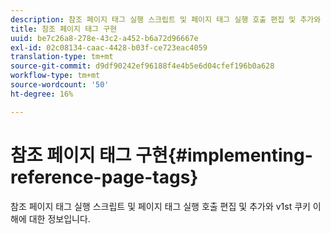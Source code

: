 ```yaml
---
description: 참조 페이지 태그 실행 스크립트 및 페이지 태그 실행 호출 편집 및 추가와 v1st 쿠키 이해에 대한 정보입니다.
title: 참조 페이지 태그 구현
uuid: be7c26a8-278e-43c2-a452-b6a72d96667e
exl-id: 02c08134-caac-4428-b03f-ce723eac4059
translation-type: tm+mt
source-git-commit: d9df90242ef96188f4e4b5e6d04cfef196b0a628
workflow-type: tm+mt
source-wordcount: '50'
ht-degree: 16%

---
```


# 참조 페이지 태그 구현{#implementing-reference-page-tags}

참조 페이지 태그 실행 스크립트 및 페이지 태그 실행 호출 편집 및 추가와 v1st 쿠키 이해에 대한 정보입니다.
